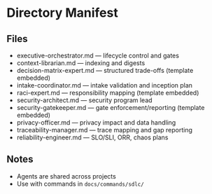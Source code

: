 # Directory Manifest

## Files
- executive-orchestrator.md — lifecycle control and gates
- context-librarian.md — indexing and digests
- decision-matrix-expert.md — structured trade-offs (template embedded)
- intake-coordinator.md — intake validation and inception plan
- raci-expert.md — responsibility mapping (template embedded)
- security-architect.md — security program lead
- security-gatekeeper.md — gate enforcement/reporting (template embedded)
- privacy-officer.md — privacy impact and data handling
- traceability-manager.md — trace mapping and gap reporting
- reliability-engineer.md — SLO/SLI, ORR, chaos plans

## Notes
- Agents are shared across projects
- Use with commands in `docs/commands/sdlc/`
